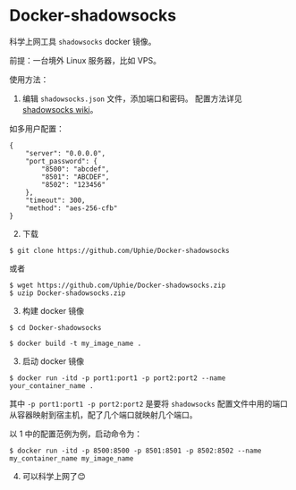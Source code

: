 # Docker-shadowsocks

科学上网工具 `shadowsocks` docker 镜像。

前提：一台境外 Linux 服务器，比如 VPS。

使用方法：

1. 编辑 `shadowsocks.json` 文件，添加端口和密码。
配置方法详见 [shadowsocks wiki](https://github.com/shadowsocks/shadowsocks/wiki)。

如多用户配置：
```
{
    "server": "0.0.0.0",
    "port_password": {
        "8500": "abcdef",
        "8501": "ABCDEF",
        "8502": "123456"
    },
    "timeout": 300,
    "method": "aes-256-cfb"
}
```

2. 下载
```
$ git clone https://github.com/Uphie/Docker-shadowsocks
```
或者
```
$ wget https://github.com/Uphie/Docker-shadowsocks.zip
$ uzip Docker-shadowsocks.zip
```
3. 构建 docker 镜像
```
$ cd Docker-shadowsocks

$ docker build -t my_image_name .
```
3. 启动 docker 镜像
```
$ docker run -itd -p port1:port1 -p port2:port2 --name your_container_name .
```
其中 `-p port1:port1 -p port2:port2` 是要将 `shadowsocks` 配置文件中用的端口从容器映射到宿主机，配了几个端口就映射几个端口。

以 1 中的配置范例为例，启动命令为：
```
$ docker run -itd -p 8500:8500 -p 8501:8501 -p 8502:8502 --name my_container_name my_image_name
```
4. 可以科学上网了😊

